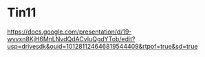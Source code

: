 # Tin11
https://docs.google.com/presentation/d/19-wvvxn8KjH6MnLNvdQdACvIuQgdYTob/edit?usp=drivesdk&ouid=101281124646819544409&rtpof=true&sd=true
